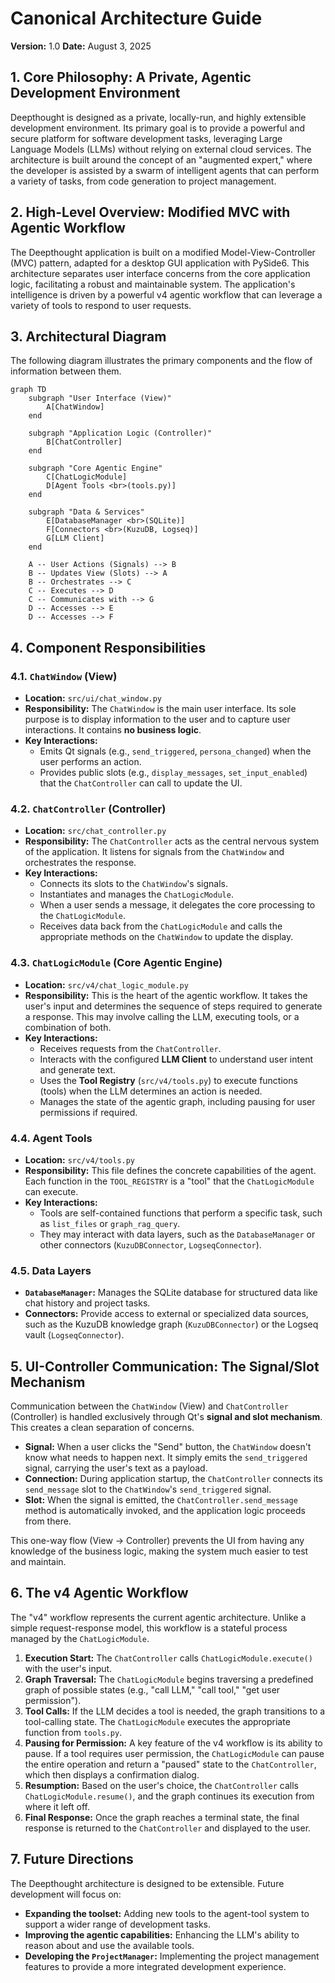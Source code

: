 # Canonical Architecture Guide

**Version:** 1.0
**Date:** August 3, 2025

## 1. Core Philosophy: A Private, Agentic Development Environment

Deepthought is designed as a private, locally-run, and highly extensible development environment. Its primary goal is to provide a powerful and secure platform for software development tasks, leveraging Large Language Models (LLMs) without relying on external cloud services. The architecture is built around the concept of an "augmented expert," where the developer is assisted by a swarm of intelligent agents that can perform a variety of tasks, from code generation to project management.

## 2. High-Level Overview: Modified MVC with Agentic Workflow

The Deepthought application is built on a modified Model-View-Controller (MVC) pattern, adapted for a desktop GUI application with PySide6. This architecture separates user interface concerns from the core application logic, facilitating a robust and maintainable system. The application's intelligence is driven by a powerful v4 agentic workflow that can leverage a variety of tools to respond to user requests.

## 3. Architectural Diagram

The following diagram illustrates the primary components and the flow of information between them.

```mermaid
graph TD
    subgraph "User Interface (View)"
        A[ChatWindow]
    end

    subgraph "Application Logic (Controller)"
        B[ChatController]
    end

    subgraph "Core Agentic Engine"
        C[ChatLogicModule]
        D[Agent Tools <br>(tools.py)]
    end

    subgraph "Data & Services"
        E[DatabaseManager <br>(SQLite)]
        F[Connectors <br>(KuzuDB, Logseq)]
        G[LLM Client]
    end

    A -- User Actions (Signals) --> B
    B -- Updates View (Slots) --> A
    B -- Orchestrates --> C
    C -- Executes --> D
    C -- Communicates with --> G
    D -- Accesses --> E
    D -- Accesses --> F

```

## 4. Component Responsibilities

### 4.1. `ChatWindow` (View)
*   **Location:** `src/ui/chat_window.py`
*   **Responsibility:** The `ChatWindow` is the main user interface. Its sole purpose is to display information to the user and to capture user interactions. It contains **no business logic**.
*   **Key Interactions:**
    *   Emits Qt signals (e.g., `send_triggered`, `persona_changed`) when the user performs an action.
    *   Provides public slots (e.g., `display_messages`, `set_input_enabled`) that the `ChatController` can call to update the UI.

### 4.2. `ChatController` (Controller)
*   **Location:** `src/chat_controller.py`
*   **Responsibility:** The `ChatController` acts as the central nervous system of the application. It listens for signals from the `ChatWindow` and orchestrates the response.
*   **Key Interactions:**
    *   Connects its slots to the `ChatWindow`'s signals.
    *   Instantiates and manages the `ChatLogicModule`.
    *   When a user sends a message, it delegates the core processing to the `ChatLogicModule`.
    *   Receives data back from the `ChatLogicModule` and calls the appropriate methods on the `ChatWindow` to update the display.

### 4.3. `ChatLogicModule` (Core Agentic Engine)
*   **Location:** `src/v4/chat_logic_module.py`
*   **Responsibility:** This is the heart of the agentic workflow. It takes the user's input and determines the sequence of steps required to generate a response. This may involve calling the LLM, executing tools, or a combination of both.
*   **Key Interactions:**
    *   Receives requests from the `ChatController`.
    *   Interacts with the configured **LLM Client** to understand user intent and generate text.
    *   Uses the **Tool Registry** (`src/v4/tools.py`) to execute functions (tools) when the LLM determines an action is needed.
    *   Manages the state of the agentic graph, including pausing for user permissions if required.

### 4.4. Agent Tools
*   **Location:** `src/v4/tools.py`
*   **Responsibility:** This file defines the concrete capabilities of the agent. Each function in the `TOOL_REGISTRY` is a "tool" that the `ChatLogicModule` can execute.
*   **Key Interactions:**
    *   Tools are self-contained functions that perform a specific task, such as `list_files` or `graph_rag_query`.
    *   They may interact with data layers, such as the `DatabaseManager` or other connectors (`KuzuDBConnector`, `LogseqConnector`).

### 4.5. Data Layers
*   **`DatabaseManager`:** Manages the SQLite database for structured data like chat history and project tasks.
*   **Connectors:** Provide access to external or specialized data sources, such as the KuzuDB knowledge graph (`KuzuDBConnector`) or the Logseq vault (`LogseqConnector`).

## 5. UI-Controller Communication: The Signal/Slot Mechanism

Communication between the `ChatWindow` (View) and `ChatController` (Controller) is handled exclusively through Qt's **signal and slot mechanism**. This creates a clean separation of concerns.

*   **Signal:** When a user clicks the "Send" button, the `ChatWindow` doesn't know what needs to happen next. It simply emits the `send_triggered` signal, carrying the user's text as a payload.
*   **Connection:** During application startup, the `ChatController` connects its `send_message` slot to the `ChatWindow`'s `send_triggered` signal.
*   **Slot:** When the signal is emitted, the `ChatController.send_message` method is automatically invoked, and the application logic proceeds from there.

This one-way flow (View -> Controller) prevents the UI from having any knowledge of the business logic, making the system much easier to test and maintain.

## 6. The v4 Agentic Workflow

The "v4" workflow represents the current agentic architecture. Unlike a simple request-response model, this workflow is a stateful process managed by the `ChatLogicModule`.

1.  **Execution Start:** The `ChatController` calls `ChatLogicModule.execute()` with the user's input.
2.  **Graph Traversal:** The `ChatLogicModule` begins traversing a predefined graph of possible states (e.g., "call LLM," "call tool," "get user permission").
3.  **Tool Calls:** If the LLM decides a tool is needed, the graph transitions to a tool-calling state. The `ChatLogicModule` executes the appropriate function from `tools.py`.
4.  **Pausing for Permission:** A key feature of the v4 workflow is its ability to pause. If a tool requires user permission, the `ChatLogicModule` can pause the entire operation and return a "paused" state to the `ChatController`, which then displays a confirmation dialog.
5.  **Resumption:** Based on the user's choice, the `ChatController` calls `ChatLogicModule.resume()`, and the graph continues its execution from where it left off.
6.  **Final Response:** Once the graph reaches a terminal state, the final response is returned to the `ChatController` and displayed to the user.

## 7. Future Directions

The Deepthought architecture is designed to be extensible. Future development will focus on:

*   **Expanding the toolset:** Adding new tools to the agent-tool system to support a wider range of development tasks.
*   **Improving the agentic capabilities:** Enhancing the LLM's ability to reason about and use the available tools.
*   **Developing the `ProjectManager`:** Implementing the project management features to provide a more integrated development experience.
